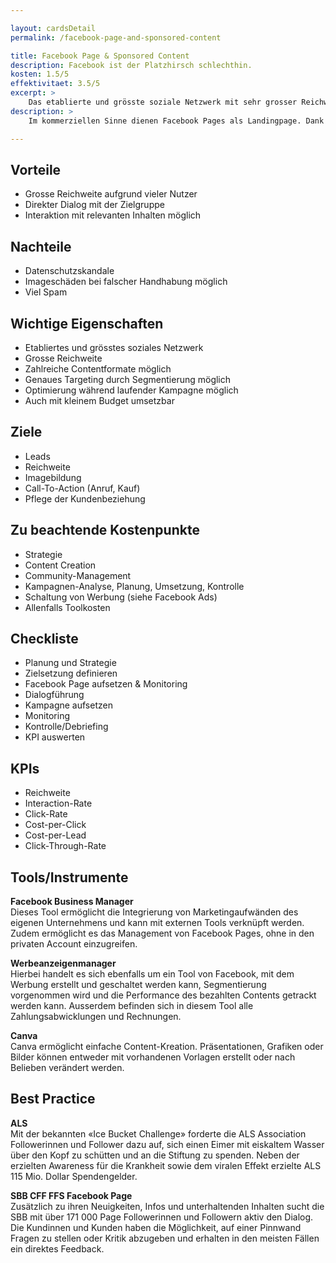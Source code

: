 ```yaml
---

layout: cardsDetail
permalink: /facebook-page-and-sponsored-content

title: Facebook Page & Sponsored Content
description: Facebook ist der Platzhirsch schlechthin.
kosten: 1.5/5
effektivitaet: 3.5/5
excerpt: >
    Das etablierte und grösste soziale Netzwerk mit sehr grosser Reichweite.
description: >
    Im kommerziellen Sinne dienen Facebook Pages als Landingpage. Dank «Page-Tabs» sowie einem Call-to-Action-Button kann auf Buchungstools, Telefonnummern, Messenger oder Websites verlinkt werden. Auf der Facebook Page werden Posts in vielen möglichen Formaten mit der Community geteilt. Zusätzlich kann mit Hilfe von «Sponsored Content» Reichweite für Posts eingekauft werden.

---
```


## Vorteile  
- Grosse Reichweite aufgrund vieler Nutzer
- Direkter Dialog mit der Zielgruppe
- Interaktion mit relevanten Inhalten möglich

## Nachteile  
- Datenschutzskandale
- Imageschäden bei falscher Handhabung möglich
- Viel Spam

## Wichtige Eigenschaften  
- Etabliertes und grösstes soziales Netzwerk
- Grosse Reichweite
- Zahlreiche Contentformate möglich
- Genaues Targeting durch Segmentierung möglich
- Optimierung während laufender Kampagne möglich
- Auch mit kleinem Budget umsetzbar

## Ziele  
- Leads
- Reichweite
- Imagebildung
- Call-To-Action (Anruf, Kauf)
- Pflege der Kundenbeziehung

## Zu beachtende Kostenpunkte  
- Strategie
- Content Creation
- Community-Management
- Kampagnen-Analyse, Planung, Umsetzung, Kontrolle
- Schaltung von Werbung (siehe Facebook Ads)
- Allenfalls Toolkosten

## Checkliste  
- Planung und Strategie
- Zielsetzung definieren
- Facebook Page aufsetzen & Monitoring
- Dialogführung
- Kampagne aufsetzen
- Monitoring
- Kontrolle/Debriefing
- KPI auswerten

## KPIs
- Reichweite
- Interaction-Rate
- Click-Rate
- Cost-per-Click
- Cost-per-Lead
- Click-Through-Rate

## Tools/Instrumente  

**Facebook Business Manager**  
Dieses Tool ermöglicht die Integrierung von Marketingaufwänden des eigenen Unternehmens und kann mit externen Tools verknüpft werden. Zudem ermöglicht es das Management von Facebook Pages, ohne in den privaten Account einzugreifen.  

**Werbeanzeigenmanager**  
Hierbei handelt es sich ebenfalls um ein Tool von Facebook, mit dem Werbung erstellt und geschaltet werden kann, Segmentierung vorgenommen wird und die Performance des bezahlten Contents getrackt werden kann. Ausserdem befinden sich in diesem Tool alle Zahlungsabwicklungen und Rechnungen.  

**Canva**  
Canva ermöglicht einfache Content-Kreation. Präsentationen, Grafiken oder Bilder können entweder mit vorhandenen Vorlagen erstellt oder nach Belieben verändert werden.  

## Best Practice 

**ALS**  
Mit der bekannten «Ice Bucket Challenge» forderte die ALS Association Followerinnen und Follower dazu auf, sich einen Eimer mit eiskaltem Wasser über den Kopf zu schütten und an die Stiftung zu spenden. Neben der erzielten Awareness für die Krankheit sowie dem viralen Effekt erzielte ALS 115 Mio. Dollar Spendengelder.  

**SBB CFF FFS Facebook Page**  
Zusätzlich zu ihren Neuigkeiten, Infos und unterhaltenden Inhalten sucht die SBB mit über 171 000 Page Followerinnen und Followern aktiv den Dialog. Die Kundinnen und Kunden haben die Möglichkeit, auf einer Pinnwand Fragen zu stellen oder Kritik abzugeben und erhalten in den meisten Fällen ein direktes Feedback.